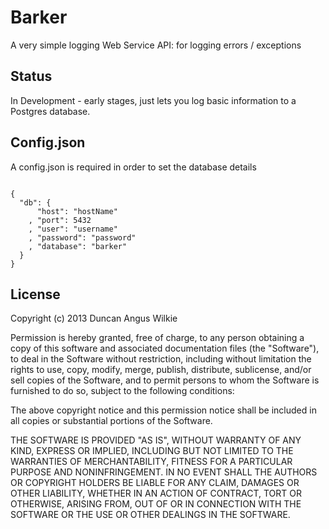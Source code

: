 Barker
======

A very simple logging Web Service API: for logging errors / exceptions

Status
------

In Development - early stages, just lets you log basic information to a Postgres database.

Config.json
-----------

A config.json is required in order to set the database details

```node

{
  "db": {
      "host": "hostName"
    , "port": 5432
    , "user": "username"
    , "password": "password"
    , "database": "barker"
  }
}

```

License
-------
Copyright (c) 2013 Duncan Angus Wilkie

Permission is hereby granted, free of charge, to any person obtaining a copy of this software and associated documentation files (the "Software"), to deal in the Software without restriction, including without limitation the rights to use, copy, modify, merge, publish, distribute, sublicense, and/or sell copies of the Software, and to permit persons to whom the Software is furnished to do so, subject to the following conditions:

The above copyright notice and this permission notice shall be included in all copies or substantial portions of the Software.

THE SOFTWARE IS PROVIDED "AS IS", WITHOUT WARRANTY OF ANY KIND, EXPRESS OR IMPLIED, INCLUDING BUT NOT LIMITED TO THE WARRANTIES OF MERCHANTABILITY, FITNESS FOR A PARTICULAR PURPOSE AND NONINFRINGEMENT. IN NO EVENT SHALL THE AUTHORS OR COPYRIGHT HOLDERS BE LIABLE FOR ANY CLAIM, DAMAGES OR OTHER LIABILITY, WHETHER IN AN ACTION OF CONTRACT, TORT OR OTHERWISE, ARISING FROM, OUT OF OR IN CONNECTION WITH THE SOFTWARE OR THE USE OR OTHER DEALINGS IN THE SOFTWARE.

